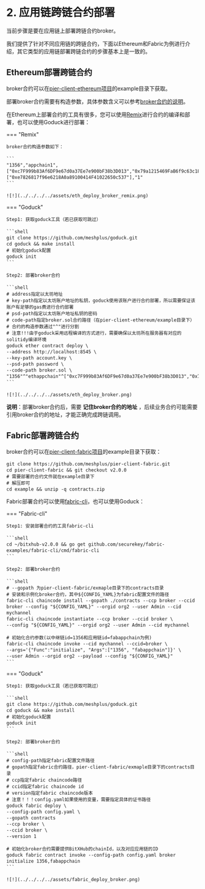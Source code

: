 # 2. 应用链跨链合约部署

当前步骤是要在应用链上部署跨链合约broker。

我们提供了针对不同应用链的跨链合约，下面以Ethereum和Fabric为例进行介绍，其它类型的应用链部署跨链合约的步骤基本上是一致的。

## Ethereum部署跨链合约

broker合约可以在[pier-client-ethereum项目](https://github.com/meshplus/pier-client-ethereum)的example目录下获取。

部署broker合约需要有构造参数，具体参数含义可以参考[broker合约的说明](../../../design/broker/#broker_1)。

在Ethereum上部署合约的工具有很多，您可以使用[Remix](https://remix.ethereum.org/)进行合约的编译和部署，也可以使用Goduck进行部署：

=== "Remix"

    broker合约构造参数如下：

    ```
    "1356","appchain1",["0xc7F999b83Af6DF9e67d0a37Ee7e900bF38b3D013","0x79a1215469FaB6f9c63c1816b45183AD3624bE34","0x97c8B516D19edBf575D72a172Af7F418BE498C37","0xc0Ff2e0b3189132D815b8eb325bE17285AC898f8"],"3",["0xe7826817f96e6218A0a89100414F41022650c537"],"1"
    ```

    ![!](../../../../assets/eth_deploy_broker_remix.png)

=== "Goduck"

    Step1: 获取goduck工具（若已获取可跳过）

    ```shell
    git clone https://github.com/meshplus/goduck.git
    cd goduck && make install
    # 初始化goduck配置
    goduck init
    ```

    Step2: 部署broker合约

    ```shell
    # address指定以太坊地址
    # key-path指定以太坊账户地址的私钥，goduck使用该账户进行合约部署，所以需要保证该账户有足够的gas费进行合约部署
    # psd-path指定以太坊账户地址私钥的密码
    # code-path指定broker.sol合约路径（在pier-client-ethereum/example目录下）
    # 合约的构造参数通过"^"进行分割
    # 注意!!!由于goduck采用远程编译的方式进行，需要确保以太坊所在服务器有对应的solitidy编译环境
    goduck ether contract deploy \
    --address http://localhost:8545 \
    --key-path account.key \
    --psd-path password \
    --code-path broker.sol \
    "1356"^"ethappchain"^["0xc7F999b83Af6DF9e67d0a37Ee7e900bF38b3D013","0x79a1215469FaB6f9c63c1816b45183AD3624bE34","0x97c8B516D19edBf575D72a172Af7F418BE498C37","0xc0Ff2e0b3189132D815b8eb325bE17285AC898f8"]^"3"^["0x20f7fac801c5fc3f7e20cfbadaa1cdb33d818fa3"]^"1"
    ```

    ![!](../../../../assets/eth_deploy_broker.png)

**说明**：部署broker合约后，需要 **记住broker合约的地址** ，后续业务合约可能需要引用broker合约的地址，才能正确完成跨链调用。

## Fabric部署跨链合约

broker合约可以在[pier-client-fabric项目](https://github.com/meshplus/pier-client-fabric)的example目录下获取：

```shell
git clone https://github.com/meshplus/pier-client-fabric.git
cd pier-client-fabric && git checkout v2.0.0
# 需要部署的合约文件就在example目录下
# 解压即可
cd example && unzip -q contracts.zip
```

Fabric部署合约可以使用[fabric-cli](https://github.com/hyperledger/fabric-cli)，也可以使用Goduck：

=== "Fabric-cli"

    Step1: 安装部署合约的工具fabric-cli

    ```shell
    cd ~/bitxhub-v2.0.0 && go get github.com/securekey/fabric-examples/fabric-cli/cmd/fabric-cli
    ```

    Step2: 部署broker合约

    ```shell
    # --gopath 为pier-client-fabric/exmaple目录下的contracts目录
    # 安装和示例化broker合约，其中${CONFIG_YAML}为fabric配置文件的路径
    fabric-cli chaincode install --gopath ./contracts --ccp broker --ccid broker --config "${CONFIG_YAML}" --orgid org2 --user Admin --cid mychannel
    fabric-cli chaincode instantiate --ccp broker --ccid broker \
    --config "${CONFIG_YAML}" --orgid org2 --user Admin --cid mychannel

    # 初始化合约参数(以中继链id=1356和应用链id=fabappchain为例)
    fabric-cli chaincode invoke --cid mychannel --ccid=broker \
    --args='{"Func":"initialize", "Args":["1356", "fabappchain"]}' \
    --user Admin --orgid org2 --payload --config "${CONFIG_YAML}"
    ```

=== "Goduck"

    Step1: 获取goduck工具（若已获取可跳过）

    ```shell
    git clone https://github.com/meshplus/goduck.git
    cd goduck && make install
    # 初始化goduck配置
    goduck init
    ```

    Step2: 部署broker合约

    ```shell
    # config-path指定fabric配置文件路径
    # gopath指定fabric合约路径，pier-client-fabric/exmaple目录下的contracts目录
    # ccp指定fabric chaincode路径
    # ccid指定fabric chaincode id
    # version指定fabric chaincode版本
    # 注意！！！config.yaml如果使用的变量，需要指定具体的证书路径
    goduck fabric deploy \
    --config-path config.yaml \
    --gopath contracts
    --ccp broker \
    --ccid broker \
    --version 1

    # 初始化broker合约需要提供BitXHub的chainId，以及对应应用链的ID
    goduck fabric contract invoke --config-path config.yaml broker initialize 1356,fabappchain
    ```

    ![!](../../../../assets/fabric_deploy_broker.png)
